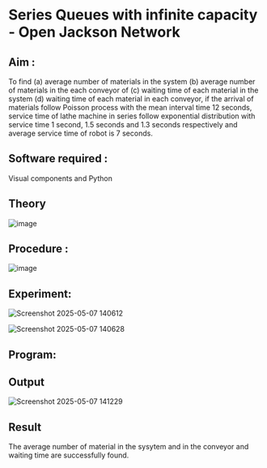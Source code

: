 # Series Queues with infinite capacity - Open Jackson Network

## Aim :
To find (a) average number of materials in the system (b) average number of materials in the each conveyor of (c) waiting time of each material in the system (d) waiting time of each material in each conveyor, if the arrival  of materials follow Poisson process with the mean interval time 12 seconds, service time of  lathe machine in series follow exponential distribution  with service time  1 second, 1.5 seconds and 1.3 seconds respectively and average service time of robot is 7 seconds.

## Software required :
Visual components and Python

## Theory

![image](https://user-images.githubusercontent.com/103921593/203239736-7b81f599-71a8-4ae7-b63e-5d98acd9ea54.png)


## Procedure :

![image](https://user-images.githubusercontent.com/103921593/203239789-bc870dce-6727-487b-a0e2-4fc3f5114889.png)


## Experiment:
![Screenshot 2025-05-07 140612](https://github.com/user-attachments/assets/cbddf9fd-fc16-410b-995f-fa5ee5147d2b)

![Screenshot 2025-05-07 140628](https://github.com/user-attachments/assets/66cc0820-d739-41fa-9696-930dfb342713)


## Program:



## Output
![Screenshot 2025-05-07 141229](https://github.com/user-attachments/assets/8442c325-2080-4a4e-b75a-9361d282cc7f)

## Result
The average number of material in the sysytem and in the conveyor and waiting time are successfully found.
